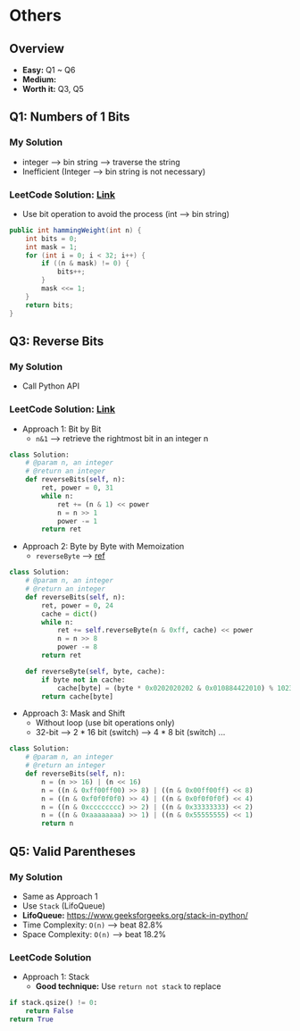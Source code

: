 # Others
## Overview
*   **Easy:** Q1 ~ Q6
*   **Medium:** 
*   **Worth it:** Q3, Q5
## Q1: Numbers of 1 Bits
### My Solution
*   integer --> bin string --> traverse the string
*   Inefficient (Integer --> bin string is not necessary)
### LeetCode Solution: [Link](https://leetcode.com/problems/number-of-1-bits/solution/)
*   Use bit operation to avoid the process (int --> bin string)
```java
public int hammingWeight(int n) {
    int bits = 0;
    int mask = 1;
    for (int i = 0; i < 32; i++) {
        if ((n & mask) != 0) {
            bits++;
        }
        mask <<= 1;
    }
    return bits;
}
```
## Q3: Reverse Bits
### My Solution
*   Call Python API
### LeetCode Solution: [Link](https://leetcode.com/problems/reverse-bits/solution/)
*   Approach 1: Bit by Bit
    *   `n&1` --> retrieve the rightmost bit in an integer n
```python
class Solution:
    # @param n, an integer
    # @return an integer
    def reverseBits(self, n):
        ret, power = 0, 31
        while n:
            ret += (n & 1) << power
            n = n >> 1
            power -= 1
        return ret
```
*   Approach 2: Byte by Byte with Memoization
    *  `reverseByte` --> [ref](http://graphics.stanford.edu/~seander/bithacks.html#ReverseByteWith64BitsDiv)
```python
class Solution:
    # @param n, an integer
    # @return an integer
    def reverseBits(self, n):
        ret, power = 0, 24
        cache = dict()
        while n:
            ret += self.reverseByte(n & 0xff, cache) << power
            n = n >> 8
            power -= 8
        return ret

    def reverseByte(self, byte, cache):
        if byte not in cache:
            cache[byte] = (byte * 0x0202020202 & 0x010884422010) % 1023 
        return cache[byte]
```
* Approach 3: Mask and Shift
    * Without loop (use bit operations only)
    * 32-bit --> 2 * 16 bit (switch) --> 4 * 8 bit (switch) ...
```python
class Solution:
    # @param n, an integer
    # @return an integer
    def reverseBits(self, n):
        n = (n >> 16) | (n << 16)
        n = ((n & 0xff00ff00) >> 8) | ((n & 0x00ff00ff) << 8)
        n = ((n & 0xf0f0f0f0) >> 4) | ((n & 0x0f0f0f0f) << 4)
        n = ((n & 0xcccccccc) >> 2) | ((n & 0x33333333) << 2)
        n = ((n & 0xaaaaaaaa) >> 1) | ((n & 0x55555555) << 1)
        return n
```
## Q5: Valid Parentheses
### My Solution
*   Same as Approach 1
*   Use `Stack` (LifoQueue)
*   **LifoQueue:** https://www.geeksforgeeks.org/stack-in-python/
*   Time Complexity: `O(n)` --> beat 82.8%
*   Space Complexity: `O(n)` --> beat 18.2%
### LeetCode Solution
*   Approach 1: Stack
    * **Good technique:** Use `return not stack` to replace
```python
if stack.qsize() != 0:
    return False
return True
```